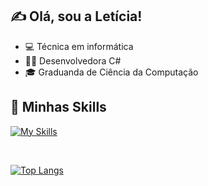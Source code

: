 ## ✍️ Olá, sou a Letícia!
- 💻 Técnica em informática
- 👩‍💻 Desenvolvedora C#
- 🎓 Graduanda de Ciência da Computação


<p align="left">

## 🚀 Minhas Skills
  [![My Skills](https://skillicons.dev/icons?i=cs,js,html,css,react,angular,flutter)](https://skillicons.dev)
 	
<br>


[![Top Langs](https://github-readme-stats.vercel.app/api/top-langs/?username=leticiatakenaka&layout=compact)](https://github.com/leticiatakenaka/github-readme-stats)
